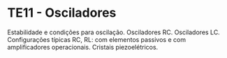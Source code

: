 # TE11 - Osciladores
Estabilidade e condições para oscilação. Osciladores RC.  Osciladores LC. Configurações típicas RC, RL: com elementos passivos e com amplificadores operacionais.  Cristais piezoelétricos.